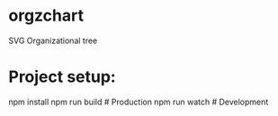 # orgzchart
SVG Organizational tree

# Project setup:
npm install
npm run build # Production
npm run watch # Development
